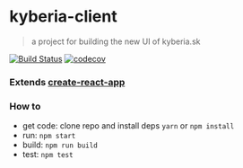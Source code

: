# kyberia-client

> a project for building the new UI of kyberia.sk

[![Build Status](https://travis-ci.org/vire/kyberia-client.svg?branch=master)](https://travis-ci.org/vire/kyberia-client) [![codecov](https://codecov.io/gh/vire/kyberia-client/branch/master/graph/badge.svg)](https://codecov.io/gh/vire/kyberia-client)

### Extends [create-react-app](https://github.com/facebookincubator/create-react-app)

### How to
* get code: clone repo and install deps `yarn` or `npm install`
* run: `npm start`
* build: `npm run build`
* test: `npm test`
